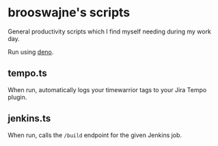# brooswajne's scripts

General productivity scripts which I find myself needing during my work day.

Run using [deno](https://deno.land/).

## tempo.ts

When run, automatically logs your timewarrior tags to your Jira Tempo plugin.

## jenkins.ts

When run, calls the `/build` endpoint for the given Jenkins job.
